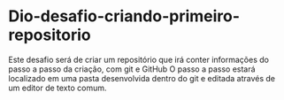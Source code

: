 # Dio-desafio-criando-primeiro-repositorio
Este desafio será de criar um repositório que irá conter informações do passo a passo da criação, com git e GitHub
O passo a passo estará localizado em uma pasta desenvolvida dentro do git e editada através de um editor de texto comum.
